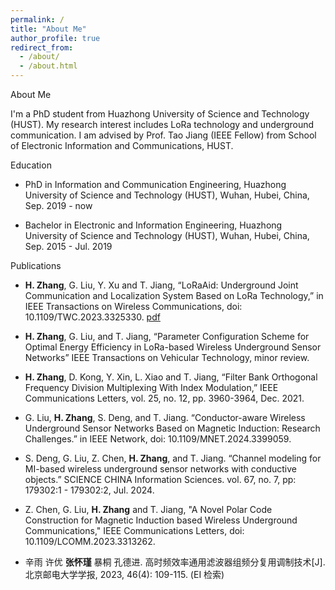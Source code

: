 ```yaml
---
permalink: /
title: "About Me"
author_profile: true
redirect_from: 
  - /about/
  - /about.html
---
```


About Me

I'm a PhD student from Huazhong University of Science and Technology (HUST). My research interest includes LoRa technology and underground communication.
I am advised by Prof. Tao Jiang (IEEE Fellow) from School of Electronic Information and Communications, HUST. 

Education

+ PhD in Information and Communication Engineering, Huazhong University of Science and Technology (HUST), Wuhan, Hubei, China, Sep. 2019 - now  

+ Bachelor in Electronic and Information Engineering, Huazhong University of Science and Technology (HUST), Wuhan, Hubei, China, Sep. 2015 - Jul. 2019

Publications


+ **H. Zhang**, G. Liu, Y. Xu and T. Jiang, “LoRaAid: Underground Joint Communication and Localization System Based on LoRa Technology,” in IEEE Transactions on Wireless Communications, doi: 10.1109/TWC.2023.3325330. [pdf](https://www.baidu.com/)  

+ **H. Zhang**, G. Liu, and T. Jiang, “Parameter Configuration Scheme for Optimal Energy Efficiency in LoRa-based Wireless Underground Sensor Networks” IEEE Transactions on Vehicular Technology, minor review. 

+ **H. Zhang**, D. Kong, Y. Xin, L. Xiao and T. Jiang, “Filter Bank Orthogonal Frequency Division Multiplexing With Index Modulation,” IEEE Communications Letters, vol. 25, no. 12, pp. 3960-3964, Dec. 2021. 

+ G. Liu, **H. Zhang**, S. Deng, and T. Jiang. “Conductor-aware Wireless Underground Sensor Networks Based on Magnetic Induction: Research Challenges.” in IEEE Network, doi: 10.1109/MNET.2024.3399059. 

+ S. Deng, G. Liu, Z. Chen, **H. Zhang**, and T. Jiang. “Channel modeling for MI-based wireless underground sensor networks with conductive objects.” SCIENCE CHINA Information Sciences. vol. 67, no. 7, pp: 179302:1 - 179302:2, Jul. 2024.

+ Z. Chen, G. Liu, **H. Zhang** and T. Jiang, "A Novel Polar Code Construction for Magnetic Induction based Wireless Underground Communications," IEEE Communications Letters, doi: 10.1109/LCOMM.2023.3313262.

+ 辛雨 许优 **张怀瑾** 暴桐 孔德进. 高时频效率通用滤波器组频分复用调制技术[J]. 北京邮电大学学报, 2023, 46(4): 109-115. (EI 检索)
